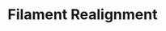 ---
style: style2
image_path: /images/pic02.jpg
link_path: /quantum_1/qm1.html
title: Filament Realignment
caption: 
---